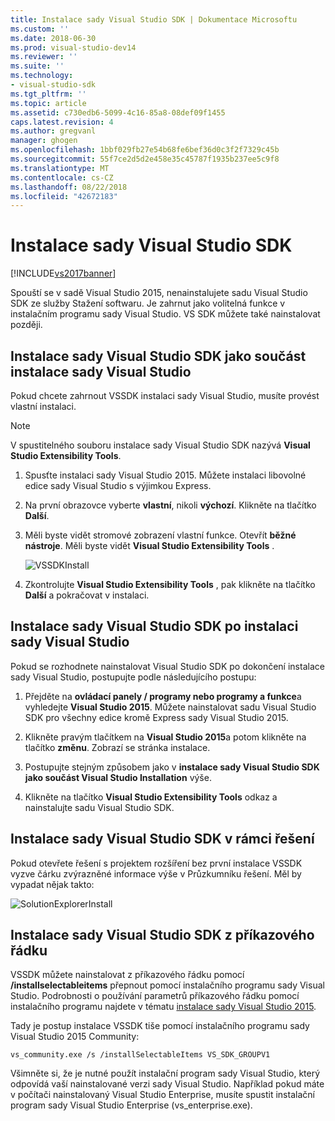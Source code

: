 ```yaml
---
title: Instalace sady Visual Studio SDK | Dokumentace Microsoftu
ms.custom: ''
ms.date: 2018-06-30
ms.prod: visual-studio-dev14
ms.reviewer: ''
ms.suite: ''
ms.technology:
- visual-studio-sdk
ms.tgt_pltfrm: ''
ms.topic: article
ms.assetid: c730edb6-5099-4c16-85a8-08def09f1455
caps.latest.revision: 4
ms.author: gregvanl
manager: ghogen
ms.openlocfilehash: 1bbf029fb27e54b68fe6bef36d0c3f2f7329c45b
ms.sourcegitcommit: 55f7ce2d5d2e458e35c45787f1935b237ee5c9f8
ms.translationtype: MT
ms.contentlocale: cs-CZ
ms.lasthandoff: 08/22/2018
ms.locfileid: "42672183"
---
```

# <a name="installing-the-visual-studio-sdk"></a>Instalace sady Visual Studio SDK
[!INCLUDE[vs2017banner](../includes/vs2017banner.md)]

Spouští se v sadě Visual Studio 2015, nenainstalujete sadu Visual Studio SDK ze služby Stažení softwaru. Je zahrnut jako volitelná funkce v instalačním programu sady Visual Studio. VS SDK můžete také nainstalovat později.  
  
## <a name="installing-the-visual-studio-sdk-as-part-of-a-visual-studio-installation"></a>Instalace sady Visual Studio SDK jako součást instalace sady Visual Studio  
 Pokud chcete zahrnout VSSDK instalaci sady Visual Studio, musíte provést vlastní instalaci.  
  
> [!NOTE]
>  V spustitelného souboru instalace sady Visual Studio SDK nazývá **Visual Studio Extensibility Tools**.  
  
1.  Spusťte instalaci sady Visual Studio 2015. Můžete instalaci libovolné edice sady Visual Studio s výjimkou Express.  
  
2.  Na první obrazovce vyberte **vlastní**, nikoli **výchozí**. Klikněte na tlačítko **Další**.  
  
3.  Měli byste vidět stromové zobrazení vlastní funkce. Otevřít **běžné nástroje**. Měli byste vidět **Visual Studio Extensibility Tools** .  
  
     ![VSSDKInstall](../extensibility/media/vssdkinstall.png "VSSDKInstall")  
  
4.  Zkontrolujte **Visual Studio Extensibility Tools** , pak klikněte na tlačítko **Další** a pokračovat v instalaci.  
  
## <a name="installing-the-visual-studio-sdk-after-installing-visual-studio"></a>Instalace sady Visual Studio SDK po instalaci sady Visual Studio  
 Pokud se rozhodnete nainstalovat Visual Studio SDK po dokončení instalace sady Visual Studio, postupujte podle následujícího postupu:  
  
1.  Přejděte na **ovládací panely / programy nebo programy a funkce**a vyhledejte **Visual Studio 2015**. Můžete nainstalovat sadu Visual Studio SDK pro všechny edice kromě Express sady Visual Studio 2015.  
  
2.  Klikněte pravým tlačítkem na **Visual Studio 2015**a potom klikněte na tlačítko **změnu**. Zobrazí se stránka instalace.  
  
3.  Postupujte stejným způsobem jako v **instalace sady Visual Studio SDK jako součást Visual Studio Installation** výše.  
  
4.  Klikněte na tlačítko **Visual Studio Extensibility Tools** odkaz a nainstalujte sadu Visual Studio SDK.  
  
## <a name="installing-the-visual-studio-sdk-from-a-solution"></a>Instalace sady Visual Studio SDK v rámci řešení  
 Pokud otevřete řešení s projektem rozšíření bez první instalace VSSDK vyzve čárku zvýrazněné informace výše v Průzkumníku řešení. Měl by vypadat nějak takto:  
  
 ![SolutionExplorerInstall](../extensibility/media/solutionexplorerinstall.png "SolutionExplorerInstall")  
  
## <a name="installing-the-visual-studio-sdk-from-the-command-line"></a>Instalace sady Visual Studio SDK z příkazového řádku  
 VSSDK můžete nainstalovat z příkazového řádku pomocí **/installselectableitems** přepnout pomocí instalačního programu sady Visual Studio. Podrobnosti o používání parametrů příkazového řádku pomocí instalačního programu najdete v tématu [instalace sady Visual Studio 2015](../install/install-visual-studio-2015.md).  
  
 Tady je postup instalace VSSDK tiše pomocí instalačního programu sady Visual Studio 2015 Community:  
  
```  
vs_community.exe /s /installSelectableItems VS_SDK_GROUPV1  
```  
  
 Všimněte si, že je nutné použít instalační program sady Visual Studio, který odpovídá vaší nainstalované verzi sady Visual Studio. Například pokud máte v počítači nainstalovaný Visual Studio Enterprise, musíte spustit instalační program sady Visual Studio Enterprise (vs_enterprise.exe).







